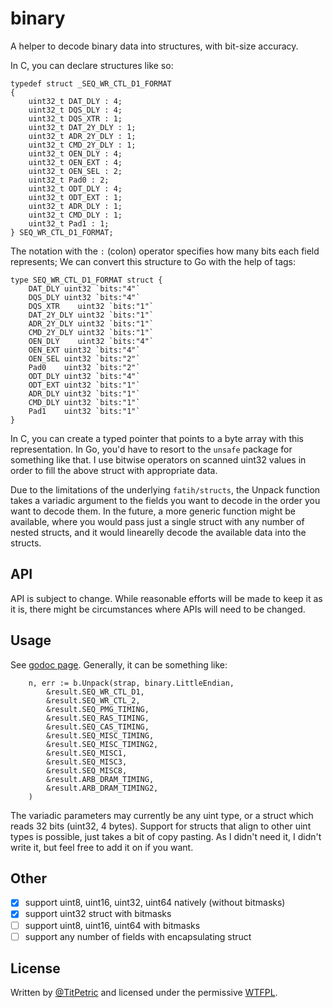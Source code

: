# binary

A helper to decode binary data into structures, with bit-size accuracy.

In C, you can declare structures like so:

~~~
typedef struct _SEQ_WR_CTL_D1_FORMAT
{
	uint32_t DAT_DLY : 4;
	uint32_t DQS_DLY : 4;
	uint32_t DQS_XTR : 1;
	uint32_t DAT_2Y_DLY : 1;
	uint32_t ADR_2Y_DLY : 1;
	uint32_t CMD_2Y_DLY : 1;
	uint32_t OEN_DLY : 4;
	uint32_t OEN_EXT : 4;
	uint32_t OEN_SEL : 2;
	uint32_t Pad0 : 2;
	uint32_t ODT_DLY : 4;
	uint32_t ODT_EXT : 1;
	uint32_t ADR_DLY : 1;
	uint32_t CMD_DLY : 1;
	uint32_t Pad1 : 1;
} SEQ_WR_CTL_D1_FORMAT;
~~~

The notation with the `:` (colon) operator specifies how many bits each field represents; We can
convert this structure to Go with the help of tags:

~~~
type SEQ_WR_CTL_D1_FORMAT struct {
	DAT_DLY uint32 `bits:"4"`
	DQS_DLY uint32 `bits:"4"`
	DQS_XTR    uint32 `bits:"1"`
	DAT_2Y_DLY uint32 `bits:"1"`
	ADR_2Y_DLY uint32 `bits:"1"`
	CMD_2Y_DLY uint32 `bits:"1"`
	OEN_DLY    uint32 `bits:"4"`
	OEN_EXT uint32 `bits:"4"`
	OEN_SEL uint32 `bits:"2"`
	Pad0    uint32 `bits:"2"`
	ODT_DLY uint32 `bits:"4"`
	ODT_EXT uint32 `bits:"1"`
	ADR_DLY uint32 `bits:"1"`
	CMD_DLY uint32 `bits:"1"`
	Pad1    uint32 `bits:"1"`
}
~~~

In C, you can create a typed pointer that points to a byte array with this representation.
In Go, you'd have to resort to the `unsafe` package for something like that. I use bitwise
operators on scanned uint32 values in order to fill the above struct with appropriate data.

Due to the limitations of the underlying `fatih/structs`, the Unpack function takes a
variadic argument to the fields you want to decode in the order you want to decode
them. In the future, a more generic function might be available, where you would pass
just a single struct with any number of nested structs, and it would linearelly decode
the available data into the structs.

## API

API is subject to change. While reasonable efforts will be made to keep it as it is,
there might be circumstances where APIs will need to be changed.

## Usage

See [godoc page](https://godoc.org/titpetric/binary). Generally, it can be something like:

~~~
	n, err := b.Unpack(strap, binary.LittleEndian,
		&result.SEQ_WR_CTL_D1,
		&result.SEQ_WR_CTL_2,
		&result.SEQ_PMG_TIMING,
		&result.SEQ_RAS_TIMING,
		&result.SEQ_CAS_TIMING,
		&result.SEQ_MISC_TIMING,
		&result.SEQ_MISC_TIMING2,
		&result.SEQ_MISC1,
		&result.SEQ_MISC3,
		&result.SEQ_MISC8,
		&result.ARB_DRAM_TIMING,
		&result.ARB_DRAM_TIMING2,
	)
~~~

The variadic parameters may currently be any uint type, or a struct which reads 32 bits (uint32, 4 bytes).
Support for structs that align to other uint types is possible, just takes a bit of copy pasting. As
I didn't need it, I didn't write it, but feel free to add it on if you want.

## Other

- [x] support uint8, uint16, uint32, uint64 natively (without bitmasks)
- [x] support uint32 struct with bitmasks
- [ ] support uint8, uint16, uint64 with bitmasks
- [ ] support any number of fields with encapsulating struct

## License

Written by [@TitPetric](https://twitter.com/TitPetric) and licensed under the permissive [WTFPL](http://www.wtfpl.net/txt/copying/).
